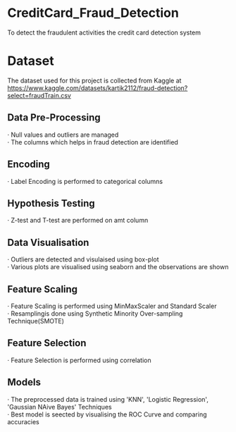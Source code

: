 # CreditCard_Fraud_Detection
To detect the fraudulent activities the credit card detection system
# Dataset
The dataset used for this project is collected from Kaggle at https://www.kaggle.com/datasets/kartik2112/fraud-detection?select=fraudTrain.csv
## Data Pre-Processing
· Null values and outliers are managed <br/>
· The columns which helps in fraud detection are identified
## Encoding
 · Label Encoding is performed to categorical columns
## Hypothesis Testing
 · Z-test and T-test are performed on amt column
## Data Visualisation
 · Outliers are detected and visulaised using box-plot <br/>
 · Various plots are visualised using seaborn and the observations are shown
## Feature Scaling
 · Feature Scaling is performed using MinMaxScaler and Standard Scaler <br/>
 · Resamplingis done using Synthetic Minority Over-sampling Technique(SMOTE)
## Feature Selection
 · Feature Selection is performed using correlation <br/>
## Models
 · The preprocessed data is trained using 'KNN', 'Logistic Regression', 'Gaussian NAive Bayes' Techniques <br/>
 · Best model is seected by visualising the ROC Curve and comparing accuracies
